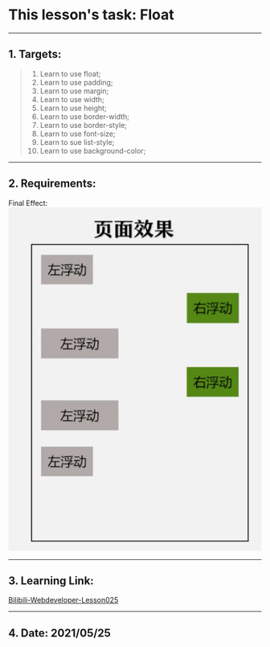 # This lesson's task: Float  
***  
## 1. Targets:  
> 1. Learn to use float;  
> 2. Learn to use padding;  
> 3. Learn to use margin;  
> 4. Learn to use width;  
> 5. Learn to use height;  
> 6. Learn to use border-width;  
> 7. Learn to use border-style;  
> 8. Learn to use font-size;  
> 9. Learn to sue list-style;  
> 10. Learn to use background-color;  
***  
## 2. Requirements:  
Final Effect:  
![goal](img/goal.png)  
***  
## 3. Learning Link:  
[Bilibili-Webdeveloper-Lesson025](https://www.bilibili.com/video/BV1Bb411v7w8?p=25&spm_id_from=pageDriver)  
***  
## 4. Date: 2021/05/25